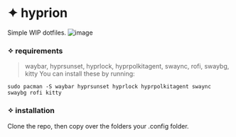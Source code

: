 # ✦ hyprion
Simple WIP dotfiles.
![image](https://github.com/user-attachments/assets/176eb5c1-f204-4b3b-a56a-aa321658deb1)

### ✧ requirements
> waybar, hyprsunset, hyprlock, hyprpolkitagent, swaync, rofi, swaybg, kitty
You can install these by running:
```
sudo pacman -S waybar hyprsunset hyprlock hyprpolkitagent swaync swaybg rofi kitty
```

### ✧ installation
Clone the repo, then copy over the folders your .config folder. 
